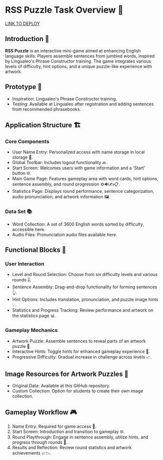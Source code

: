 # RSS Puzzle Task Overview 🧩

[LINK TO DEPLOY](https://english-puzzle-andrey257686.netlify.app/)

## Introduction 🌟
**RSS Puzzle** is an interactive mini-game aimed at enhancing English language skills. Players assemble sentences from jumbled words, inspired by Lingualeo's Phrase Constructor training. The game integrates various levels of difficulty, hint options, and a unique puzzle-like experience with artwork.

## Prototype 🚀
- Inspiration: Lingualeo's Phrase Constructor training.
- Testing: Available at Lingualeo after registration and adding sentences from recommended phrasebooks.
## Application Structure 🏗️
### Core Components
- User Name Entry: Personalized access with name storage in local storage 📝.
- Global Toolbar: Includes logout functionality 🔙.
- Start Screen: Welcomes users with game information and a 'Start' button 🌐.
- Main Game Page: Features gameplay area with word cards, hint options, sentence assembly, and round progression ⚙️🔊✍️📋.
- Statistics Page: Displays round performance, sentence categorization, audio pronunciation, and artwork information 🖼️.
### Data Set 📚
- Word Collection: A set of 3600 English words sorted by difficulty, accessible here.
- Audio Files: Pronunciation audio files available here.
## Functional Blocks 🧱
### User Interaction
- Level and Round Selection: Choose from six difficulty levels and various rounds 🎚️.
- Sentence Assembly: Drag-and-drop functionality for forming sentences 👆.
- Hint Options: Includes translation, pronunciation, and puzzle image hints 💡.
- Statistics and Progress Tracking: Review performance and artwork on the statistics page 📊.
### Gameplay Mechanics
- Artwork Puzzle: Assemble sentences to reveal parts of an artwork puzzle 🧩.
- Interactive Hints: Toggle hints for enhanced gameplay experience 🔄.
- Progressive Difficulty: Gradual increase in challenge across levels 📈.
## Image Resources for Artwork Puzzles 🌠
- Original Data: Available at this GitHub repository.
- Custom Collection: Option for students to create their own image collection.
## Gameplay Workflow 🎮
1. Name Entry: Required for game access 🚪.
2. Start Screen: Introduction and transition to gameplay 🌐.
3. Round Playthrough: Engage in sentence assembly, utilize hints, and progress through rounds 🔁.
4. Results and Reflection: Review round statistics and artwork achievements 📈📉.

